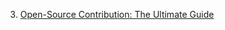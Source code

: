 3. [Open-Source Contribution: The Ultimate Guide](https://builtin.com/software-engineering-perspectives/open-source-contribution)<br>
